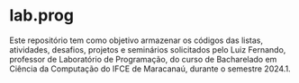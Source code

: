# lab.prog
Este repositório tem como objetivo armazenar os códigos das listas, atividades, desafios, projetos e seminários solicitados pelo Luiz Fernando, professor de Laboratório de Programação, do curso de Bacharelado em Ciência da Computação do IFCE de Maracanaú, durante o semestre 2024.1.